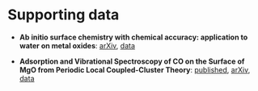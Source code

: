 # Supporting data

- **Ab initio surface chemistry with chemical accuracy: application to water on metal oxides**: [arXiv](https://arxiv.org/abs/2309.14640), [data](https://github.com/hongzhouye/supporting_data/tree/main/2023/arXiv%3A2309.14640)

- **Adsorption and Vibrational Spectroscopy of CO on the Surface of MgO from Periodic Local Coupled-Cluster Theory**: [published](https://doi.org/10.1039/D4FD00041B), [arXiv](https://arxiv.org/abs/2309.14651), [data](https://github.com/hongzhouye/supporting_data/tree/main/2023/arXiv%3A2309.14651)
